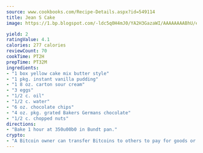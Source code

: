 ```yaml
---
source: www.cookbooks.com/Recipe-Details.aspx?id=549114
title: Jean S Cake
image: https://1.bp.blogspot.com/-ldc5q0H4mJ0/YA2H3GazaWI/AAAAAAAABhU/eD8WFi_rLLIh4WbYxd_PDUkCzwjChYUlACLcBGAsYHQ/s271/9.png

yield: 2
ratingValue: 4.1
calories: 277 calories
reviewCount: 70
cookTime: PT2H
prepTime: PT32M
ingredients:
- "1 box yellow cake mix butter style"
- "1 pkg. instant vanilla pudding"
- "1 8 oz. carton sour cream"
- "3 eggs"
- "1/2 c. oil"
- "1/2 c. water"
- "6 oz. chocolate chips"
- "4 oz. pkg. grated Bakers Germans chocolate"
- "1/2 c. chopped nuts"
directions:
- "Bake 1 hour at 350u00b0 in Bundt pan."
crypto:
- "A Bitcoin owner can transfer Bitcoins to others to pay for goods or services."
---
```

